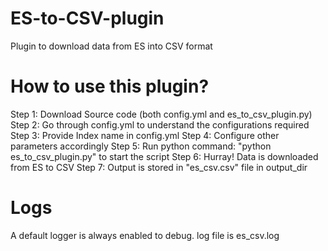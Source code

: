 # ES-to-CSV-plugin
Plugin to download data from ES into CSV format

# How to use this plugin?
Step 1: Download Source code (both config.yml and es_to_csv_plugin.py)
Step 2: Go through config.yml to understand the configurations required
Step 3: Provide Index name in config.yml
Step 4: Configure other parameters accordingly
Step 5: Run python command: "python es_to_csv_plugin.py" to start the script
Step 6: Hurray! Data is downloaded from ES to CSV
Step 7: Output is stored in "es_csv.csv" file in output_dir

# Logs
A default logger is always enabled to debug. log file is es_csv.log
